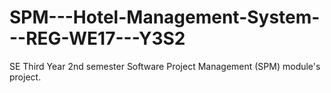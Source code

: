 # SPM---Hotel-Management-System---REG-WE17---Y3S2
SE Third Year 2nd semester Software Project Management (SPM) module's project.
